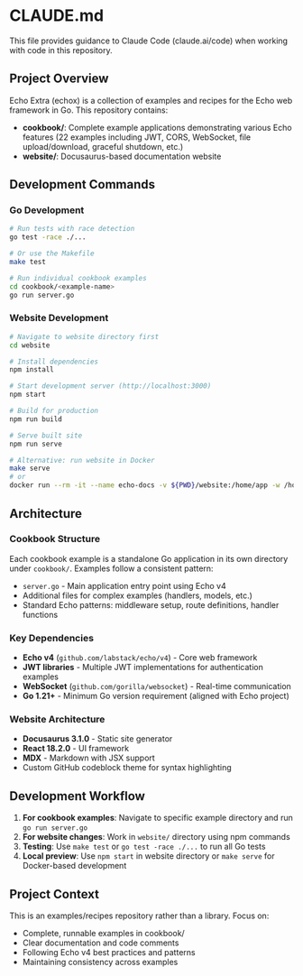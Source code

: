 # CLAUDE.md

This file provides guidance to Claude Code (claude.ai/code) when working with code in this repository.

## Project Overview

Echo Extra (echox) is a collection of examples and recipes for the Echo web framework in Go. This repository contains:

- **cookbook/**: Complete example applications demonstrating various Echo features (22 examples including JWT, CORS, WebSocket, file upload/download, graceful shutdown, etc.)
- **website/**: Docusaurus-based documentation website

## Development Commands

### Go Development
```bash
# Run tests with race detection
go test -race ./...

# Or use the Makefile
make test

# Run individual cookbook examples
cd cookbook/<example-name>
go run server.go
```

### Website Development
```bash
# Navigate to website directory first
cd website

# Install dependencies
npm install

# Start development server (http://localhost:3000)
npm start

# Build for production
npm run build

# Serve built site
npm run serve

# Alternative: run website in Docker
make serve
# or
docker run --rm -it --name echo-docs -v ${PWD}/website:/home/app -w /home/app -p 3000:3000 -u node node:lts /bin/bash -c "npm install && npm start -- --host=0.0.0.0"
```

## Architecture

### Cookbook Structure
Each cookbook example is a standalone Go application in its own directory under `cookbook/`. Examples follow a consistent pattern:
- `server.go` - Main application entry point using Echo v4
- Additional files for complex examples (handlers, models, etc.)
- Standard Echo patterns: middleware setup, route definitions, handler functions

### Key Dependencies
- **Echo v4** (`github.com/labstack/echo/v4`) - Core web framework
- **JWT libraries** - Multiple JWT implementations for authentication examples
- **WebSocket** (`github.com/gorilla/websocket`) - Real-time communication
- **Go 1.21+** - Minimum Go version requirement (aligned with Echo project)

### Website Architecture
- **Docusaurus 3.1.0** - Static site generator
- **React 18.2.0** - UI framework
- **MDX** - Markdown with JSX support
- Custom GitHub codeblock theme for syntax highlighting

## Development Workflow

1. **For cookbook examples**: Navigate to specific example directory and run `go run server.go`
2. **For website changes**: Work in `website/` directory using npm commands
3. **Testing**: Use `make test` or `go test -race ./...` to run all Go tests
4. **Local preview**: Use `npm start` in website directory or `make serve` for Docker-based development

## Project Context

This is an examples/recipes repository rather than a library. Focus on:
- Complete, runnable examples in cookbook/
- Clear documentation and code comments
- Following Echo v4 best practices and patterns
- Maintaining consistency across examples